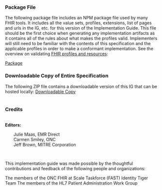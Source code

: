 ### Package File

The following package file includes an NPM package file used by many FHIR tools. It includes all the value sets, profiles, extensions, list of pages and urls in the IG, etc. for this version of the Implementation Guide. This file should be the first choice when generating any implementation artifacts as it contains all of the rules about what makes the profiles valid. Implementers will still need to be familiar with the contents of this specification and the applicable profiles in order to make a conformant implementation. See the overview on validating [FHIR profiles and resources](http://hl7.org/fhir/R4/validation.html):

[Package](package.tgz)

### Downloadable Copy of Entire Specification

The following ZIP file contains a downloadable version of this IG that can be hosted locally:
[Downloadable Copy](full-ig.zip)
  &emsp;&emsp;  
  &emsp;&emsp;  
### Credits
&emsp;&emsp;  
**Editors:**   
  
&emsp;&emsp;Julie Maas, EMR Direct  
&emsp;&emsp;Carmen Smiley, ONC  
&emsp;&emsp;Jeff Brown, MITRE Corporation  

​                 

This implementation guide was made possible by the thoughtful contributions and feedback of the following people and organizations:

The members of the ONC FHIR at Scale Taskforce (FAST) Identity Tiger Team
The members of the HL7 Patient Administration Work Group
